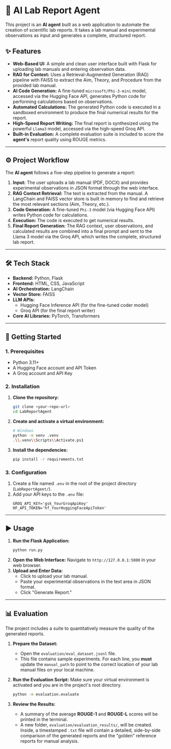 # 🔬 AI Lab Report Agent

This project is an **AI agent** built as a web application to automate the creation of scientific lab reports. It takes a lab manual and experimental observations as input and generates a complete, structured report.

## ✨ Features

-   **Web-Based UI:** A simple and clean user interface built with Flask for uploading lab manuals and entering observation data.
-   **RAG for Context:** Uses a Retrieval-Augmented Generation (RAG) pipeline with FAISS to extract the Aim, Theory, and Procedure from the provided lab manual.
-   **AI Code Generation:** A fine-tuned `microsoft/Phi-3-mini` model, accessed via the Hugging Face API, generates Python code for performing calculations based on observations.
-   **Automated Calculations:** The generated Python code is executed in a sandboxed environment to produce the final numerical results for the report.
-   **High-Speed Report Writing:** The final report is synthesized using the powerful `Llama3` model, accessed via the high-speed Groq API.
-   **Built-in Evaluation:** A complete evaluation suite is included to score the **agent's** report quality using ROUGE metrics.

---
## ⚙️ Project Workflow

The **AI agent** follows a five-step pipeline to generate a report:

1.  **Input:** The user uploads a lab manual (PDF, DOCX) and provides experimental observations in JSON format through the web interface.
2.  **RAG Context Retrieval:** The text is extracted from the manual. A LangChain and FAISS vector store is built in memory to find and retrieve the most relevant sections (Aim, Theory, etc.).
3.  **Code Generation:** A fine-tuned `Phi-3` model (via Hugging Face API) writes Python code for calculations.
4.  **Execution:** The code is executed to get numerical results.
5.  **Final Report Generation:** The RAG context, user observations, and calculated results are combined into a final prompt and sent to the Llama 3 model via the Groq API, which writes the complete, structured lab report.

---
## 🛠️ Tech Stack

-   **Backend:** Python, Flask
-   **Frontend:** HTML, CSS, JavaScript
-   **AI Orchestration:** LangChain
-   **Vector Store:** FAISS
-   **LLM APIs:**
    -   Hugging Face Inference API (for the fine-tuned coder model)
    -   Groq API (for the final report writer)
-   **Core AI Libraries:** PyTorch, Transformers

---
## 🚀 Getting Started

### 1. Prerequisites
-   Python 3.11+
-   A Hugging Face account and API Token
-   A Groq account and API Key

### 2. Installation
1.  **Clone the repository:**
    ```bash
    git clone <your-repo-url>
    cd LabReportAgent
    ```
2.  **Create and activate a virtual environment:**
    ```bash
    # Windows
    python -m venv .venv
    .\\.venv\\Scripts\\Activate.ps1
    ```
3.  **Install the dependencies:**
    ```bash
    pip install -r requirements.txt
    ```

### 3. Configuration
1.  Create a file named `.env` in the root of the project directory (`LabReportAgent/`).
2.  Add your API keys to the `.env` file:
    ```
    GROQ_API_KEY='gsk_YourGroqApiKey'
    HF_API_TOKEN='hf_YourHuggingFaceApiToken'
    ```

---
## ▶️ Usage

1.  **Run the Flask Application:**
    ```bash
    python run.py
    ```
2.  **Open the Web Interface:** Navigate to `http://127.0.0.1:5000` in your web browser.
3.  **Upload and Enter Data:**
    -   Click to upload your lab manual.
    -   Paste your experimental observations in the text area in JSON format.
    -   Click "Generate Report."

---
## 📊 Evaluation

The project includes a suite to quantitatively measure the quality of the generated reports.

1.  **Prepare the Dataset:**
    -   Open the `evaluation/eval_dataset.jsonl` file.
    -   This file contains sample experiments. For each line, you **must** update the `manual_path` to point to the correct location of your lab manual files on your local machine.

2.  **Run the Evaluation Script:**
    Make sure your virtual environment is activated and you are in the project's root directory.
    ```bash
    python -m evaluation.evaluate
    ```

3.  **Review the Results:**
    -   A summary of the average **ROUGE-1** and **ROUGE-L** scores will be printed in the terminal.
    -   A new folder, `evaluation/evaluation_results/`, will be created. Inside, a timestamped `.txt` file will contain a detailed, side-by-side comparison of the generated reports and the "golden" reference reports for manual analysis.